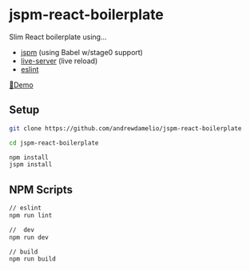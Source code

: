 # jspm-react-boilerplate

Slim React boilerplate using...
  - [jspm](http://jspm.io/) (using Babel w/stage0 support)
  - [live-server](https://github.com/tapio/live-server) (live reload)
  - [eslint](https://github.com/eslint/eslint)

[🚀Demo](http://andrewdamel.io/dev/perfectloops/)

## Setup

```bash
git clone https://github.com/andrewdamelio/jspm-react-boilerplate

cd jspm-react-boilerplate

npm install
jspm install


```

## NPM Scripts

```bash
// eslint
npm run lint

//  dev
npm run dev

// build
npm run build
```
